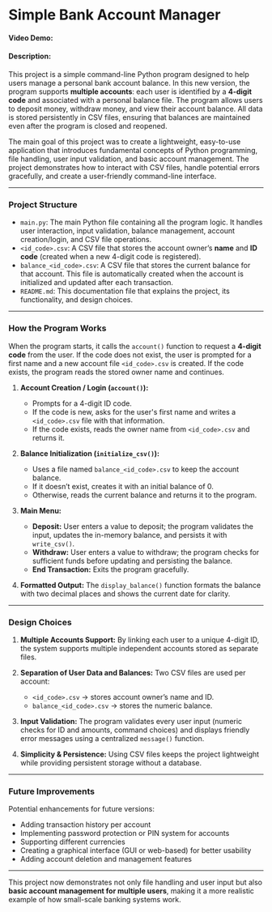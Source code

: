 # Simple Bank Account Manager

#### Video Demo: <URL HERE>

#### Description:

This project is a simple command-line Python program designed to help users manage a personal bank account balance. In this new version, the program supports **multiple accounts**: each user is identified by a **4-digit code** and associated with a personal balance file. The program allows users to deposit money, withdraw money, and view their account balance. All data is stored persistently in CSV files, ensuring that balances are maintained even after the program is closed and reopened.

The main goal of this project was to create a lightweight, easy-to-use application that introduces fundamental concepts of Python programming, file handling, user input validation, and basic account management. The project demonstrates how to interact with CSV files, handle potential errors gracefully, and create a user-friendly command-line interface.

---

### Project Structure

* `main.py`: The main Python file containing all the program logic. It handles user interaction, input validation, balance management, account creation/login, and CSV file operations.
* `<id_code>.csv`: A CSV file that stores the account owner’s **name** and **ID code** (created when a new 4-digit code is registered).
* `balance_<id_code>.csv`: A CSV file that stores the current balance for that account. This file is automatically created when the account is initialized and updated after each transaction.
* `README.md`: This documentation file that explains the project, its functionality, and design choices.

---

### How the Program Works

When the program starts, it calls the `account()` function to request a **4-digit code** from the user. If the code does not exist, the user is prompted for a first name and a new account file `<id_code>.csv` is created. If the code exists, the program reads the stored owner name and continues.

1. **Account Creation / Login (`account()`):**

   * Prompts for a 4-digit ID code.
   * If the code is new, asks for the user's first name and writes a `<id_code>.csv` file with that information.
   * If the code exists, reads the owner name from `<id_code>.csv` and returns it.

2. **Balance Initialization (`initialize_csv()`):**

   * Uses a file named `balance_<id_code>.csv` to keep the account balance.
   * If it doesn’t exist, creates it with an initial balance of 0.
   * Otherwise, reads the current balance and returns it to the program.

3. **Main Menu:**

   * **Deposit:** User enters a value to deposit; the program validates the input, updates the in-memory balance, and persists it with `write_csv()`.
   * **Withdraw:** User enters a value to withdraw; the program checks for sufficient funds before updating and persisting the balance.
   * **End Transaction:** Exits the program gracefully.

4. **Formatted Output:**
   The `display_balance()` function formats the balance with two decimal places and shows the current date for clarity.

---

### Design Choices

1. **Multiple Accounts Support:** By linking each user to a unique 4-digit ID, the system supports multiple independent accounts stored as separate files.
2. **Separation of User Data and Balances:** Two CSV files are used per account:

   * `<id_code>.csv` → stores account owner’s name and ID.
   * `balance_<id_code>.csv` → stores the numeric balance.
3. **Input Validation:** The program validates every user input (numeric checks for ID and amounts, command choices) and displays friendly error messages using a centralized `message()` function.
4. **Simplicity & Persistence:** Using CSV files keeps the project lightweight while providing persistent storage without a database.

---

### Future Improvements

Potential enhancements for future versions:

* Adding transaction history per account
* Implementing password protection or PIN system for accounts
* Supporting different currencies
* Creating a graphical interface (GUI or web-based) for better usability
* Adding account deletion and management features

---

This project now demonstrates not only file handling and user input but also **basic account management for multiple users**, making it a more realistic example of how small-scale banking systems work.
